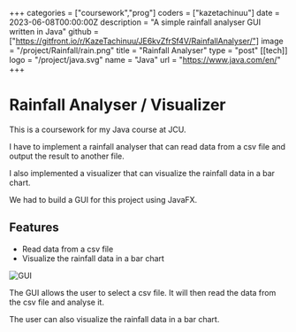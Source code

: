 +++
categories = ["coursework","prog"]
coders = ["kazetachinuu"]
date = 2023-06-08T00:00:00Z
description = "A simple rainfall analyser GUI written in Java"
github = ["https://gitfront.io/r/KazeTachinuu/JE6kvZfrSf4V/RainfallAnalyser/"]
image = "/project/Rainfall/rain.png"
title = "Rainfall Analyser"
type = "post"
[[tech]]
logo = "/project/java.svg"
name = "Java"
url = "https://www.java.com/en/"
+++

<div style="max-width: 900px; margin: 0 auto;">

# Rainfall Analyser / Visualizer


This is a coursework for my Java course at JCU. 

I have to implement a rainfall analyser that can read data from a csv file and output the result to another file. 

I also implemented a visualizer that can visualize the rainfall data in a bar chart.

We had to build a GUI for this project using JavaFX.


## Features

- Read data from a csv file
- Visualize the rainfall data in a bar chart

<!-- Image of the GUI -->
![GUI](/project/Rainfall/RainGUI.png)

The GUI allows the user to select a csv file. It will then read the data from the csv file and analyse it.

The user can also visualize the rainfall data in a bar chart.














